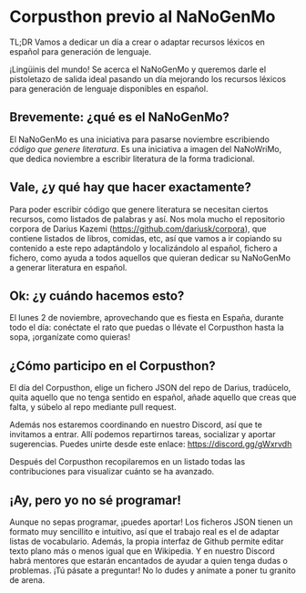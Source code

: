 # Corpusthon previo al NaNoGenMo
TL;DR Vamos a dedicar un día a crear o adaptar recursos léxicos en español para generación de lenguaje.

¡Lingüinis del mundo! Se acerca el NaNoGenMo y queremos darle el pistoletazo de salida ideal pasando un día mejorando los recursos léxicos para generación de lenguaje disponibles en español.

## Brevemente: ¿qué es el NaNoGenMo?
El NaNoGenMo es una iniciativa para pasarse noviembre escribiendo _código que genere literatura_. Es una iniciativa a imagen del NaNoWriMo, que dedica noviembre a escribir literatura de la forma tradicional.

## Vale, ¿y qué hay que hacer exactamente?
Para poder escribir código que genere literatura se necesitan ciertos recursos, como listados de palabras y así. Nos mola mucho el repositorio corpora de Darius Kazemi (https://github.com/dariusk/corpora), que contiene listados de libros, comidas, etc, así que vamos a ir copiando su contenido a este repo adaptándolo y localizándolo al español, fichero a fichero, como ayuda a todos aquellos que quieran dedicar su NaNoGenMo a generar literatura en español.

## Ok: ¿y cuándo hacemos esto?
El lunes 2 de noviembre, aprovechando que es fiesta en España, durante todo el día: conéctate el rato que puedas o llévate el Corpusthon hasta la sopa, ¡organízate como quieras!

## ¿Cómo participo en el Corpusthon?
El día del Corpusthon, elige un fichero JSON del repo de Darius, tradúcelo, quita aquello que no tenga sentido en español, añade aquello que creas que falta, y súbelo al repo mediante pull request.

Además nos estaremos coordinando en nuestro Discord, así que te invitamos a entrar. Allí podemos repartirnos tareas, socializar y aportar sugerencias.
Puedes unirte desde este enlace: https://discord.gg/gWxrvdh

Después del Corpusthon recopilaremos en un listado todas las contribuciones para visualizar cuánto se ha avanzado.

## ¡Ay, pero yo no sé programar!
Aunque no sepas programar, ¡puedes aportar! Los ficheros JSON tienen un formato muy sencillito e intuitivo, así que el trabajo real es el de adaptar listas de vocabulario. Además, la propia interfaz de Github permite editar texto plano más o menos igual que en Wikipedia. Y en nuestro Discord habrá mentores que estarán encantados de ayudar a quien tenga dudas o problemas. ¡Tú pásate a preguntar! No lo dudes y anímate a poner tu granito de arena.
